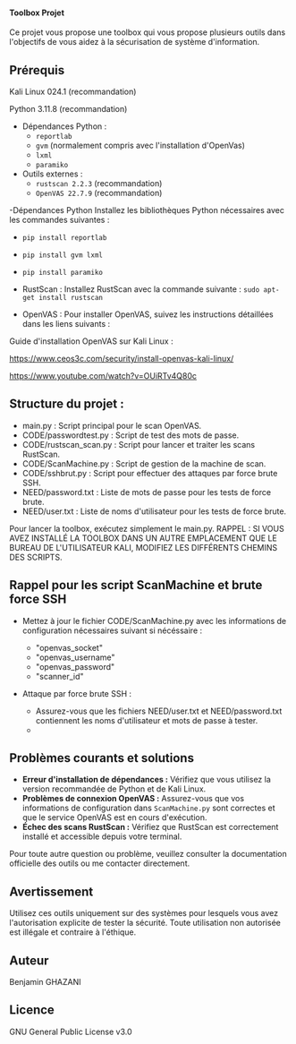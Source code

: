 #### Toolbox Projet

Ce projet vous propose une toolbox qui vous propose plusieurs outils dans l'objectifs de vous aidez à la sécurisation de système d'information.

## Prérequis

Kali Linux 024.1 (recommandation)

Python 3.11.8 (recommandation)

- Dépendances Python :
  - `reportlab`
  - `gvm` (normalement compris avec l'installation d'OpenVas)
  - `lxml`
  - `paramiko`
- Outils externes :
  - `rustscan 2.2.3` (recommandation)
  - `OpenVAS 22.7.9` (recommandation)


-Dépendances Python
 Installez les bibliothèques Python nécessaires avec les commandes suivantes :
  - `pip install reportlab`

  - `pip install gvm lxml`

  - `pip install paramiko`

- RustScan :
Installez RustScan avec la commande suivante :
`sudo apt-get install rustscan`

- OpenVAS :
Pour installer OpenVAS, suivez les instructions détaillées dans les liens suivants :

Guide d'installation OpenVAS sur Kali Linux :

https://www.ceos3c.com/security/install-openvas-kali-linux/

https://www.youtube.com/watch?v=OUiRTv4Q80c

## Structure du projet :

  - main.py : Script principal pour le scan OpenVAS.
  - CODE/passwordtest.py : Script de test des mots de passe.
  - CODE/rustscan_scan.py : Script pour lancer et traiter les scans RustScan.
  - CODE/ScanMachine.py : Script de gestion de la machine de scan.
  - CODE/sshbrut.py : Script pour effectuer des attaques par force brute SSH.
  - NEED/password.txt : Liste de mots de passe pour les tests de force brute.
  - NEED/user.txt : Liste de noms d'utilisateur pour les tests de force brute.

Pour lancer la toolbox, exécutez simplement le main.py. RAPPEL : SI VOUS AVEZ INSTALLÉ LA TOOLBOX DANS UN AUTRE EMPLACEMENT QUE LE BUREAU DE L'UTILISATEUR KALI, MODIFIEZ LES DIFFÉRENTS CHEMINS DES SCRIPTS.

## Rappel pour les script ScanMachine et brute force SSH

- Mettez à jour le fichier CODE/ScanMachine.py avec les informations de configuration nécessaires suivant si nécéssaire :
  - "openvas_socket"
  - "openvas_username"
  - "openvas_password"
  - "scanner_id"
    

- Attaque par force brute SSH :
  - Assurez-vous que les fichiers NEED/user.txt et NEED/password.txt contiennent les noms d'utilisateur et mots de passe à tester.
  - 

 ## Problèmes courants et solutions

- **Erreur d'installation de dépendances :** Vérifiez que vous utilisez la version recommandée de Python et de Kali Linux.
- **Problèmes de connexion OpenVAS :** Assurez-vous que vos informations de configuration dans `ScanMachine.py` sont correctes et que le service OpenVAS est en cours d'exécution.
- **Échec des scans RustScan :** Vérifiez que RustScan est correctement installé et accessible depuis votre terminal.

Pour toute autre question ou problème, veuillez consulter la documentation officielle des outils ou me contacter directement.


## Avertissement
Utilisez ces outils uniquement sur des systèmes pour lesquels vous avez l'autorisation explicite de tester la sécurité. Toute utilisation non autorisée est illégale et contraire à l'éthique.

## Auteur
Benjamin GHAZANI

## Licence
GNU General Public License v3.0

